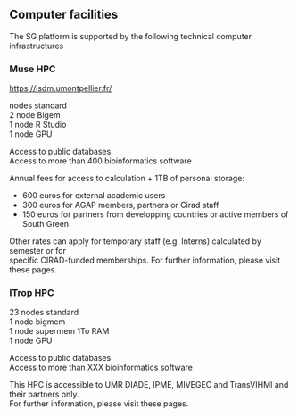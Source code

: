 ## Computer facilities

The SG platform is supported by the following technical computer infrastructures  

### Muse HPC

https://isdm.umontpellier.fr/

nodes standard   
2 node Bigem  
1 node R Studio  
1 node GPU  


Access to public databases  
Access to more than 400 bioinformatics software  

Annual fees for access to calculation + 1TB of personal storage:  
- 600 euros for external academic users  
- 300 euros for AGAP members, partners or Cirad staff  
- 150 euros for partners from developping countries or active members of South Green  

Other rates can apply for temporary staff (e.g. Interns) calculated by semester or for   
specific CIRAD-funded memberships. For further information, please visit these pages.  

### ITrop HPC  

23 nodes standard  
1 node bigmem  
1 node supermem 1To RAM  
1 node GPU  

Access to public databases  
Access to more than XXX bioinformatics software  

This HPC is accessible to UMR DIADE, IPME, MIVEGEC and TransVIHMI and their partners only.   
For further information, please visit these pages.  
